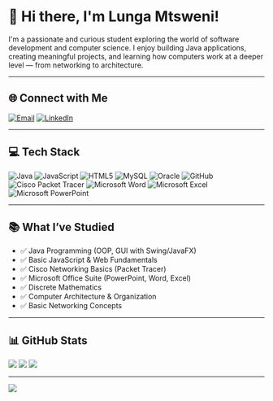 # 👋 Hi there, I'm Lunga Mtsweni!

I'm a passionate and curious student exploring the world of software development and computer science. I enjoy building Java applications, creating meaningful projects, and learning how computers work at a deeper level — from networking to architecture.

---

## 🌐 Connect with Me
[![Email](https://img.shields.io/badge/Email-D14836?logo=gmail&logoColor=white)](mailto:lungaowen14@gmail.com)
[![LinkedIn](https://img.shields.io/badge/LinkedIn-0077B5?style=for-the-badge&logo=linkedin&logoColor=white)](https://www.linkedin.com/in/lunga-mtsweni)

---

## 💻 Tech Stack
![Java](https://img.shields.io/badge/Java-%23ED8B00.svg?style=for-the-badge&logo=openjdk&logoColor=white)
![JavaScript](https://img.shields.io/badge/JavaScript-F7DF1E.svg?style=for-the-badge&logo=javascript&logoColor=black)
![HTML5](https://img.shields.io/badge/HTML5-E34F26?style=for-the-badge&logo=html5&logoColor=white)
![MySQL](https://img.shields.io/badge/MySQL-4479A1.svg?style=for-the-badge&logo=mysql&logoColor=white)
![Oracle](https://img.shields.io/badge/Oracle-F80000?style=for-the-badge&logo=oracle&logoColor=white)
![GitHub](https://img.shields.io/badge/GitHub-181717?style=for-the-badge&logo=github&logoColor=white)
![Cisco Packet Tracer](https://img.shields.io/badge/Cisco%20Packet%20Tracer-0097A7?style=for-the-badge&logo=cisco&logoColor=white)
![Microsoft Word](https://img.shields.io/badge/Microsoft%20Word-2B579A?style=for-the-badge&logo=microsoft-word&logoColor=white)
![Microsoft Excel](https://img.shields.io/badge/Microsoft%20Excel-217346?style=for-the-badge&logo=microsoft-excel&logoColor=white)
![Microsoft PowerPoint](https://img.shields.io/badge/Microsoft%20PowerPoint-B7472A?style=for-the-badge&logo=microsoft-powerpoint&logoColor=white)

---

## 📚 What I’ve Studied
- ✅ Java Programming (OOP, GUI with Swing/JavaFX)
- ✅ Basic JavaScript & Web Fundamentals
- ✅ Cisco Networking Basics (Packet Tracer)
- ✅ Microsoft Office Suite (PowerPoint, Word, Excel)
- ✅ Discrete Mathematics
- ✅ Computer Architecture & Organization
- ✅ Basic Networking Concepts

---

## 📊 GitHub Stats
![](https://github-readme-stats.vercel.app/api?username=Lungaowen&theme=dark&hide_border=false&include_all_commits=false&count_private=false)
![](https://nirzak-streak-stats.vercel.app/?user=Lungaowen&theme=dark&hide_border=false)
![](https://github-readme-stats.vercel.app/api/top-langs/?username=Lungaowen&theme=dark&hide_border=false&include_all_commits=false&count_private=false&layout=compact)

---

[![](https://visitcount.itsvg.in/api?id=Lungaowen&icon=0&color=0)](https://visitcount.itsvg.in)

<!-- Proudly created with GPRM ( https://gprm.itsvg.in ) -->
